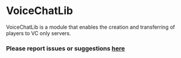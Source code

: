 # VoiceChatLib
VoiceChatLib is a module that enables the creation and transferring of players to VC only servers.

### Please report issues or suggestions [here](https://github.com/xNasuni/VoiceChatLib/issues)
